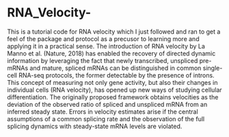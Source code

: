 # RNA_Velocity-
This is a tutorial code for RNA velocity which I just followed and ran to get a feel of the package and protocol as a precusor to learning more and applying it in a practical sense.
The introduction of RNA velocity by La Manno et al. (Nature, 2018) has enabled the recovery of directed dynamic information by leveraging the fact that newly transcribed, unspliced pre-mRNAs and mature, spliced mRNAs can be distinguished in common single-cell RNA-seq protocols, the former detectable by the presence of introns. This concept of measuring not only gene activity, but also their changes in individual cells (RNA velocity), has opened up new ways of studying cellular differentiation. The originally proposed framework obtains velocities as the deviation of the observed ratio of spliced and unspliced mRNA from an inferred steady state. Errors in velocity estimates arise if the central assumptions of a common splicing rate and the observation of the full splicing dynamics with steady-state mRNA levels are violated.
